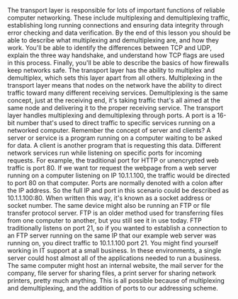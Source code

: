 The transport layer is responsible for lots of important functions of
reliable computer networking. These include multiplexing and demultiplexing traffic,
establishing long running connections and ensuring data integrity through error
checking and data verification. By the end of this lesson you should be
able to describe what multiplexing and demultiplexing are, and how they work. You'll be able to identify the differences
between TCP and UDP, explain the three way handshake, and understand
how TCP flags are used in this process. Finally, you'll be able to describe
the basics of how firewalls keep networks safe. The transport layer has the ability
to multiplex and demultiplex, which sets this layer
apart from all others. Multiplexing in the transport layer means
that nodes on the network have the ability to direct traffic toward many
different receiving services. Demultiplexing is the same concept,
just at the receiving end, it's taking traffic that's all
aimed at the same node and delivering it to the proper
receiving service. The transport layer handles multiplexing
and demultiplexing through ports. A port is a 16-bit number that's used to direct traffic to specific
services running on a networked computer. Remember the concept of server and
clients? A server or service is a program running on
a computer waiting to be asked for data. A client is another program
that is requesting this data. Different network services run while
listening on specific ports for incoming requests. For example, the traditional port for HTTP
or unencrypted web traffic is port 80. If we want tor request the webpage from a
web server running on a computer listening on IP 10.1.1.100, the traffic would be
directed to port 80 on that computer. Ports are normally denoted with
a colon after the IP address. So the full IP and port in this scenario
could be described as 10.1.1.100:80. When written this way, it's known as
a socket address or socket number. The same device might also be running
an FTP or file transfer protocol server. FTP is an older method used for
transferring files from one computer to another, but
you still see it in use today. FTP traditionally listens on port 21, so
if you wanted to establish a connection to an FTP server running on the same IP that
our example web server was running on, you direct traffic to 10.1.1.100 port 21. You might find yourself working in
IT support at a small business. In these environments, a single server could host almost all of
the applications needed to run a business. The same computer might host an internal
website, the mail server for the company, file server for
sharing files, a print server for sharing network printers,
pretty much anything. This is all possible because of
multiplexing and demultiplexing, and the addition of ports to
our addressing scheme.
